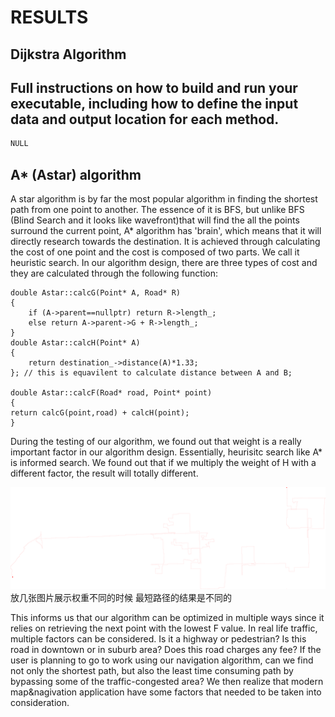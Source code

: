 # RESULTS

## Dijkstra Algorithm


## Full instructions on how to build and run your executable, including how to define the input data and output location for each method.

```js
NULL
```


## A* (Astar) algorithm

A star algorithm is by far the most popular algorithm in finding the shortest path from one point to another. The essence of it is BFS, but unlike BFS (Blind Search and it looks like wavefront)that will find the all the points surround the current point, A* algorithm has 'brain', which means that it will directly research towards the destination. It is achieved through calculating the cost of one point and the cost is composed of two parts. We call it heuristic search. In our algorithm design, there are three types of cost and they are calculated through the following function:



    double Astar::calcG(Point* A, Road* R) 
    {
    	if (A->parent==nullptr) return R->length_;
    	else return A->parent->G + R->length_;
    }
    double Astar::calcH(Point* A) 
    {
    	return destination_->distance(A)*1.33;
    }; // this is equavilent to calculate distance between A and B;

    double Astar::calcF(Road* road, Point* point) 
    {
    return calcG(point,road) + calcH(point);
    }

 
During the testing of our algorithm, we found out that weight is a really important factor in our algorithm design. Essentially, heurisitc search like A* is informed search. We found out that if we multiply the weight of H with a different factor, the result will totally different.

![image](factor5.png)
放几张图片展示权重不同的时候 最短路径的结果是不同的

This informs us that our algorithm can be optimized in multiple ways since it relies on retrieving the next point with the lowest F value. In real life traffic, multiple factors can be considered. Is it a highway or pedestrian? Is this road in downtown or in suburb area? Does this road charges any fee? If the user is planning to go to work using our navigation algorithm, can we find not only the shortest path, but also the least time consuming path by bypassing some of the traffic-congested area? We then realize that modern map&nagivation application have some factors that needed to be taken into consideration. 
